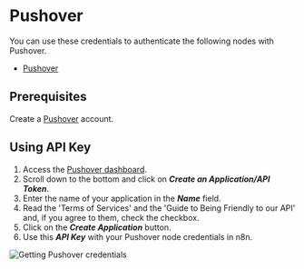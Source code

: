 # Pushover

You can use these credentials to authenticate the following nodes with Pushover.

- [Pushover](/integrations/builtin/app-nodes/n8n-nodes-base.pushover/)

## Prerequisites

Create a [Pushover](https://pushover.net) account.

## Using API Key

1. Access the [Pushover dashboard](https://pushover.net/).
2. Scroll down to the bottom and click on ***Create an Application/API Token***.
3. Enter the name of your application in the ***Name*** field.
4. Read the 'Terms of Services' and the 'Guide to Being Friendly to our API' and, if you agree to them, check the checkbox.
5. Click on the ***Create Application*** button.
6. Use this ***API Key*** with your Pushover node credentials in n8n.

![Getting Pushover credentials](/_images/integrations/builtin/credentials/pushover/using-api-key.gif)
